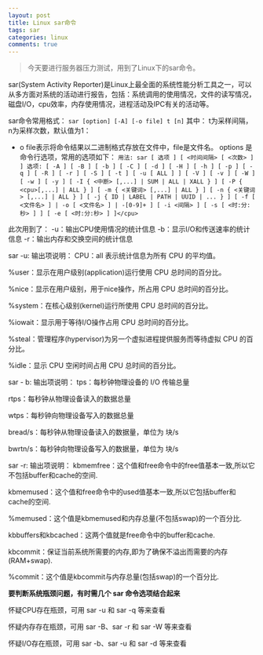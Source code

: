 ```yaml
---
layout: post
title: Linux sar命令
tags: sar
categories: linux
comments: true
---
```

> 今天要进行服务器压力测试，用到了Linux下的sar命令。

sar(System Activity Reporter)是Linux上最全面的系统性能分析工具之一，可以从多方面对系统的活动进行报告，包括：系统调用的使用情况，文件的读写情况，磁盘I/O，cpu效率，内存使用情况，进程活动及IPC有关的活动等。

sar命令常用格式：
`sar [option] [-A] [-o file] t [n]`
其中：
t为采样间隔，n为采样次数，默认值为1：
- o file表示将命令结果以二进制格式存放在文件中，file是文件名。
options 是 命令行选项，常用的选项如下：
`
用法: sar [ 选项 ] [ <时间间隔> [ <次数> ] ]
选项:
[ -A ] [ -B ] [ -b ] [ -C ] [ -d ] [ -H ] [ -h ] [ -p ] [ -q ] [ -R ]
[ -r ] [ -S ] [ -t ] [ -u [ ALL ] ] [ -V ] [ -v ] [ -W ] [ -w ] [ -y ]
[ -I { <中断> [,...] | SUM | ALL | XALL } ] [ -P { <cpu>[,...] | ALL } ]
[ -m { <关键词> [,...] | ALL } ] [ -n { <关键词> [,...] | ALL } ]
[ -j { ID | LABEL | PATH | UUID | ... } ]
[ -f [ <文件名> ] | -o [ <文件名> ] | -[0-9]+ ]
[ -i <间隔> ] [ -s [ <时:分:秒> ] ] [ -e [ <时:分:秒> ] ]</cpu> `

此次用到了：
-u：输出CPU使用情况的统计信息
-b：显示I/O和传送速率的统计信息
-r：输出内存和交换空间的统计信息

sar -u:
输出项说明：
CPU：all 表示统计信息为所有 CPU 的平均值。

%user：显示在用户级别(application)运行使用 CPU 总时间的百分比。

%nice：显示在用户级别，用于nice操作，所占用 CPU 总时间的百分比。

%system：在核心级别(kernel)运行所使用 CPU 总时间的百分比。

%iowait：显示用于等待I/O操作占用 CPU 总时间的百分比。

%steal：管理程序(hypervisor)为另一个虚拟进程提供服务而等待虚拟 CPU 的百分比。

%idle：显示 CPU 空闲时间占用 CPU 总时间的百分比。

sar - b:
输出项说明：
tps：每秒钟物理设备的 I/O 传输总量

rtps：每秒钟从物理设备读入的数据总量

wtps：每秒钟向物理设备写入的数据总量

bread/s：每秒钟从物理设备读入的数据量，单位为 块/s

bwrtn/s：每秒钟向物理设备写入的数据量，单位为 块/s

sar -r:
输出项说明：
kbmemfree：这个值和free命令中的free值基本一致,所以它不包括buffer和cache的空间.

kbmemused：这个值和free命令中的used值基本一致,所以它包括buffer和cache的空间.

%memused：这个值是kbmemused和内存总量(不包括swap)的一个百分比.

kbbuffers和kbcached：这两个值就是free命令中的buffer和cache.

kbcommit：保证当前系统所需要的内存,即为了确保不溢出而需要的内存(RAM+swap).

%commit：这个值是kbcommit与内存总量(包括swap)的一个百分比.

**要判断系统瓶颈问题，有时需几个 sar 命令选项结合起来**

怀疑CPU存在瓶颈，可用 sar -u 和 sar -q 等来查看

怀疑内存存在瓶颈，可用 sar -B、sar -r 和 sar -W 等来查看

怀疑I/O存在瓶颈，可用 sar -b、sar -u 和 sar -d 等来查看

